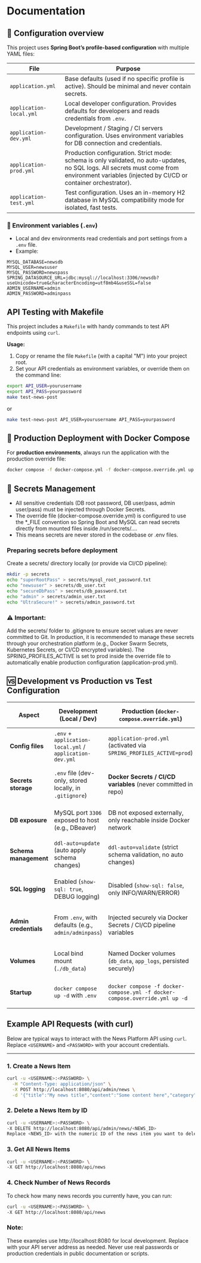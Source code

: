 # Documentation

## 📂 Configuration overview

This project uses **Spring Boot’s profile-based configuration** with multiple YAML files:

| File                          | Purpose |
|-------------------------------|---------|
| `application.yml`             | Base defaults (used if no specific profile is active). Should be minimal and never contain secrets. |
| `application-local.yml`       | Local developer configuration. Provides defaults for developers and reads credentials from `.env`. |
| `application-dev.yml`         | Development / Staging / CI servers configuration. Uses environment variables for DB connection and credentials. |
| `application-prod.yml`        | Production configuration. Strict mode: schema is only validated, no auto-updates, no SQL logs. All secrets must come from environment variables (injected by CI/CD or container orchestrator). |
| `application-test.yml`        | Test configuration. Uses an in-memory H2 database in MySQL compatibility mode for isolated, fast tests. |

### 🔐 Environment variables (`.env`)

- Local and dev environments read credentials and port settings from a `.env` file.
- Example:

```dotenv
MYSQL_DATABASE=newsdb
MYSQL_USER=newsuser
MYSQL_PASSWORD=newspass
SPRING_DATASOURCE_URL=jdbc:mysql://localhost:3306/newsdb?useUnicode=true&characterEncoding=utf8mb4&useSSL=false
ADMIN_USERNAME=admin
ADMIN_PASSWORD=adminpass
```

## API Testing with Makefile

This project includes a `Makefile` with handy commands to test API endpoints using `curl`.

**Usage:**

1. Copy or rename the file `Makefile` (with a capital "M") into your project root.
2. Set your API credentials as environment variables, or override them on the command line:

```bash
export API_USER=yourusername
export API_PASS=yourpassword
make test-news-post
```
or

```bash
make test-news-post API_USER=yourusername API_PASS=yourpassword
```

## 🐳 Production Deployment with Docker Compose

For **production environments**, always run the application with the production override file:

```bash
docker compose -f docker-compose.yml -f docker-compose.override.yml up -d
```
##  🔐 Secrets Management
- All sensitive credentials (DB root password, DB user/pass, admin user/pass) must be injected through Docker Secrets.
- The override file (docker-compose.override.yml) is configured to use the *_FILE convention so Spring Boot and MySQL can read secrets directly from mounted files inside /run/secrets/....
- This means secrets are never stored in the codebase or .env files.

### Preparing secrets before deployment
Create a secrets/ directory locally (or provide via CI/CD pipeline):
```bash
mkdir -p secrets
echo "superRootPass" > secrets/mysql_root_password.txt
echo "newsuser" > secrets/db_user.txt
echo "secureDbPass" > secrets/db_password.txt
echo "admin" > secrets/admin_user.txt
echo "UltraSecure!" > secrets/admin_password.txt
```
###  ⚠️ Important:

Add the secrets/ folder to .gitignore to ensure secret values are never committed to Git.
In production, it is recommended to manage these secrets through your orchestration platform (e.g., Docker Swarm Secrets, Kubernetes Secrets, or CI/CD encrypted variables).
The SPRING_PROFILES_ACTIVE is set to prod inside the override file to automatically enable production configuration (application-prod.yml).


## 🆚 Development vs Production vs Test Configuration

| Aspect                | Development (Local / Dev)                           | Production (`docker-compose.override.yml`)                                   | Test (`application-test.yml`)                        |
|------------------------|----------------------------------------------------|------------------------------------------------------------------------------|-----------------------------------------------------|
| **Config files**       | `.env` + `application-local.yml` / `application-dev.yml` | `application-prod.yml` (activated via `SPRING_PROFILES_ACTIVE=prod`)         | `application-test.yml` (automatically when running tests) |
| **Secrets storage**    | `.env` file (dev-only, stored locally, in `.gitignore`) | **Docker Secrets / CI/CD variables** (never committed in repo)               | No secrets required, H2 in-memory DB auto-managed    |
| **DB exposure**        | MySQL port `3306` exposed to host (e.g., DBeaver)  | DB not exposed externally, only reachable inside Docker network              | In-memory H2 database, isolated from real DB         |
| **Schema management**  | `ddl-auto=update` (auto apply schema changes)      | `ddl-auto=validate` (strict schema validation, no auto changes)              | `ddl-auto=create-drop` (schema rebuilt for each run) |
| **SQL logging**        | Enabled (`show-sql: true`, DEBUG logging)          | Disabled (`show-sql: false`, only INFO/WARN/ERROR)                           | Optional: enabled for debugging during tests         |
| **Admin credentials**  | From `.env`, with defaults (e.g., `admin/adminpass`)| Injected securely via Docker Secrets / CI/CD pipeline variables              | Typically mocked or not required for automated tests |
| **Volumes**            | Local bind mount (`./db_data`)                     | Named Docker volumes (`db_data`, `app_logs`, persisted securely)             | No external volume (H2 runs in memory)              |
| **Startup**            | `docker compose up -d` with `.env`                 | `docker compose -f docker-compose.yml -f docker-compose.override.yml up -d`   | Tests run via `./gradlew test` or IDE runner         |



## Example API Requests (with curl)

Below are typical ways to interact with the News Platform API using `curl`.  
Replace `<USERNAME>` and `<PASSWORD>` with your account credentials.

---

### 1. Create a News Item

```bash
curl -u <USERNAME>:<PASSWORD> \
  -H "Content-Type: application/json" \
  -X POST http://localhost:8080/api/admin/news \
  -d '{"title":"My news title","content":"Some content here","category":"general"}'
```

### 2. Delete a News Item by ID
   ```bash
   curl -u <USERNAME>:<PASSWORD> \
   -X DELETE http://localhost:8080/api/admin/news/<NEWS_ID>
   Replace <NEWS_ID> with the numeric ID of the news item you want to delete.
   ```

### 3. Get All News Items
   ```bash
   curl -u <USERNAME>:<PASSWORD> \
   -X GET http://localhost:8080/api/news
   ```

### 4. Check Number of News Records
   To check how many news records you currently have, you can run:
   ```bash
   curl -u <USERNAME>:<PASSWORD> \
   -X GET http://localhost:8080/api/news
   ```
### Note:

These examples use http://localhost:8080 for local development.
Replace with your API server address as needed.
Never use real passwords or production credentials in public documentation or scripts.

